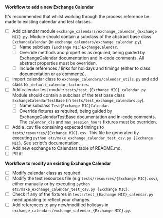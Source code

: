 **Workflow to add a new Exchange Calendar**

It's recommended that whilst working through the process reference be made to existing calendar and test classes.

- [ ] Add calendar module `exchange_calendars/exchange_calendar_{Exchange MIC}.py`. Module should contain a subclass of the abstract base class `ExchangeCalendar` (in `exchange_calendars/exchange_calendar.py`).
  - [ ] Name subclass `{Exchange MIC}ExchangeCalendar`.
  - [ ] Override methods and properties as required, being guided by ExchangeCalendar documentation and in-code comments. All abstract properties must be overriden.
  - [ ] Include references / links for holidays and timings (either to class documentation or as comments).
- [ ] Import calendar class to `exchange_calendars/calendar_utils.py` and add class to `_default_calendar_factories`. 
- [ ] Add calendar test module `tests/test_{Exchange MIC}_calendar.py` Module should contain a subclass of the test base class `ExchangeCalendarTestBase` (in `tests/test_exchange_calendars.py`).
  - [ ] Name subclass `Test{Exchange MIC}Calendar`.
  - [ ] Override fixtures as required, being guided by ExchangeCalendarTestBase documentation and in-code comments. The `calendar_cls` and `max_session_hours` fixtures must be overriden.
- [ ] Add a .csv file containing expected timings to `tests/resources/{Exchange MIC}.csv`. This file be generated by executing `python etc/make_exchange_calendar_test_csv.py {Exchange MIC}`. See script's documentation.
- [ ] Add new exchange to Calendars table of README.md.
- [ ] PR it!

**Workflow to modify an existing Exchange Calendar**

- [ ] Modify calendar class as required. 
- [ ] Modify the test resources file (e.g `tests/resources/{Exchange MIC}.csv`), either manually or by executing `python etc/make_exchange_calendar_test_csv.py {Exchange MIC}`.
- [ ] Check if any of the fixtures in `tests/test_{Exchange MIC}_calendar.py` need updating to reflect your changes.
- [ ] Add references to any new/modified holidays in `exchange_calendars/exchange_calendar_{Exchange MIC}.py`.
